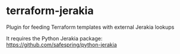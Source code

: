 # terraform-jerakia
Plugin for feeding Terraform templates with external Jerakia lookups

It requires the Python Jerakia package: https://github.com/safespring/python-jerakia
